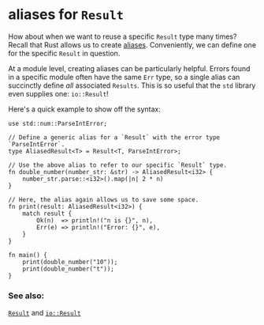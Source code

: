 # aliases for `Result`

How about when we want to reuse a specific `Result` type many times? 
Recall that Rust allows us to create [aliases][typealias]. Conveniently, 
we can define one for the specific `Result` in question.

At a module level, creating aliases can be particularly helpful. Errors 
found in a specific module often have the same `Err` type, so a single alias 
can succinctly define *all* associated `Results`. This is so useful that the `std` library even supplies one: `io::Result`!

Here's a quick example to show off the syntax:

```rust,editable
use std::num::ParseIntError;

// Define a generic alias for a `Result` with the error type `ParseIntError`.
type AliasedResult<T> = Result<T, ParseIntError>;

// Use the above alias to refer to our specific `Result` type.
fn double_number(number_str: &str) -> AliasedResult<i32> {
    number_str.parse::<i32>().map(|n| 2 * n)
}

// Here, the alias again allows us to save some space.
fn print(result: AliasedResult<i32>) {
    match result {
        Ok(n)  => println!("n is {}", n),
        Err(e) => println!("Error: {}", e),
    }
}

fn main() {
    print(double_number("10"));
    print(double_number("t"));
}
```

### See also:

[`Result`][result] and [`io::Result`][io_result]

[typealias]: /cast/alias.html
[result]: https://doc.rust-lang.org/std/result/enum.Result.html
[io_result]: https://doc.rust-lang.org/std/io/type.Result.html
